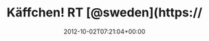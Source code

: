 ---
retweeted: false
source: <a href="http://termtter.org/" rel="nofollow">Termtter</a>
entities:
  hashtags: []
  symbols: []
  user_mentions:
  - name: Sweden
    screen_name: Sweden
    indices:
    - '13'
    - '20'
    id_str: '20927633'
    id: '20927633'
  urls: []
display_text_range:
- '0'
- '31'
favorite_count: '0'
id_str: '253031833250455553'
truncated: false
retweet_count: '0'
id: '253031833250455553'
created_at: Tue Oct 02 07:21:04 +0000 2012
favorited: false
full_text: 'Käffchen! RT [@sweden](https://twitter.com/sweden): Fikatime!'
lang: de
tags:
- pesos:twitter
date: '2012-10-02T07:21:04+00:00'
src: https://twitter.com/bascht/status/253031833250455553
original_url: https://twitter.com/bascht/status/253031833250455553
type: twitter_tweet
text: 'Käffchen! RT [@sweden](https://twitter.com/sweden): Fikatime!'
title: Käffchen! RT [@sweden](https://

---